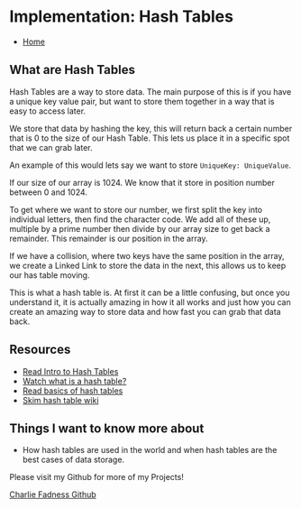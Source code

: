 # Implementation: Hash Tables

- [Home](https://fadnesscharlie.github.io/reading-notes/401/)

## What are Hash Tables

Hash Tables are a way to store data. The main purpose of this is if you have a unique key value pair, but want to store them together in a way that is easy to access later.

We store that data by hashing the key, this will return back a certain number that is 0 to the size of our Hash Table. This lets us place it in a specific spot that we can grab later.

An example of this would lets say we want to store `UniqueKey: UniqueValue`.

If our size of our array is 1024. We know that it store in position number between 0 and 1024.

To get where we want to store our number, we first split the key into individual letters, then find the character code. We add all of these up, multiple by a prime number then divide by our array size to get back a remainder. This remainder is our position in the array.

If we have a collision, where two keys have the same position in the array, we create a Linked Link to store the data in the next, this allows us to keep our has table moving.

This is what a hash table is. At first it can be a little confusing, but once you understand it, it is actually amazing in how it all works and just how you can create an amazing way to store data and how fast you can grab that data back.

## Resources

- [Read Intro to Hash Tables](https://codefellows.github.io/common_curriculum/data_structures_and_algorithms/Code_401/class-30/resources/Hashtables.html)
- [Watch what is a hash table?](https://www.youtube.com/watch?v=MfhjkfocRR0)
- [Read basics of hash tables](https://www.hackerearth.com/practice/data-structures/hash-tables/basics-of-hash-tables/tutorial/)
- [Skim hash table wiki](https://en.wikipedia.org/wiki/Hash_table)

## Things I want to know more about

- How hash tables are used in the world and when hash tables are the best cases of data storage.

Please visit my Github for more of my Projects!

[Charlie Fadness Github](https://github.com/fadnesscharlie)
